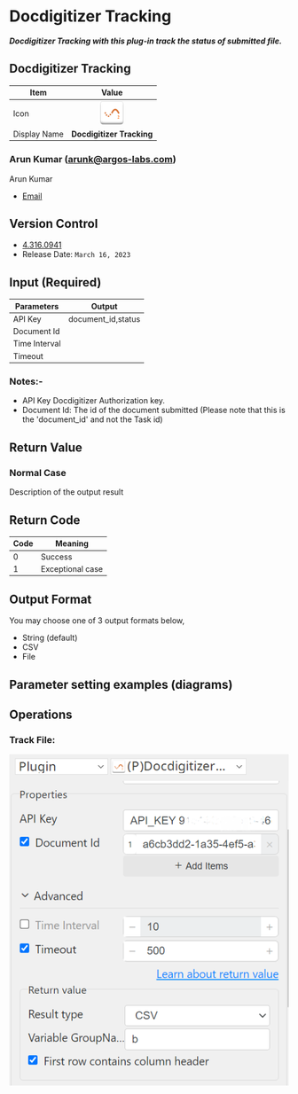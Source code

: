 # Docdigitizer Tracking

***Docdigitizer Tracking with this plug-in track the status of submitted file.***


## Docdigitizer Tracking
| Item         |               Value                |
|--------------|:----------------------------------:|
| Icon         | ![Docdigitizer Tracking](icon.png) |
| Display Name |     **Docdigitizer Tracking**      |

### Arun Kumar (arunk@argos-labs.com)

Arun Kumar
* [Email](mailto:arunk@argos-labs.com) 
 
## Version Control 
* [4.316.0941](setup.yaml)
* Release Date: `March 16, 2023`

## Input (Required)
| Parameters    | Output              |
|---------------|---------------------|
| API Key       | document_id,status  |
| Document Id   |                     |
| Time Interval |                     |
| Timeout       |                     |

### Notes:-
<ul>
    <li>API Key Docdigitizer Authorization key.</li>
    <li>Document Id: The id of the document submitted (Please note that this is the 'document_id' and not the Task id)</li>
    
</ul>

## Return Value

### Normal Case
Description of the output result

## Return Code
| Code | Meaning                      |
|------|------------------------------|
| 0    | Success                      |
| 1    | Exceptional case             |

## Output Format
You may choose one of 3 output formats below,

<ul>
  <li>String (default)</li>
  <li>CSV</li>
  <li>File</li>
</ul>  


## Parameter setting examples (diagrams)

## Operations


### Track File:

![Docdigitizer Tracking Input Data](README_1.png)



